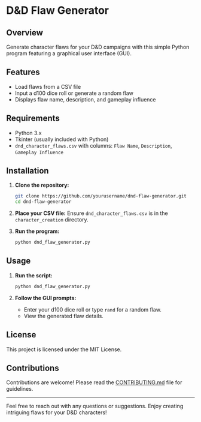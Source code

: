 # D&D Flaw Generator

## Overview

Generate character flaws for your D&D campaigns with this simple Python program featuring a graphical user interface (GUI).

## Features

- Load flaws from a CSV file
- Input a d100 dice roll or generate a random flaw
- Displays flaw name, description, and gameplay influence

## Requirements

- Python 3.x
- Tkinter (usually included with Python)
- `dnd_character_flaws.csv` with columns: `Flaw Name`, `Description`, `Gameplay Influence`

## Installation

1. **Clone the repository:**
    ```sh
    git clone https://github.com/yourusername/dnd-flaw-generator.git
    cd dnd-flaw-generator
    ```

2. **Place your CSV file:**
   Ensure `dnd_character_flaws.csv` is in the `character_creation` directory.

3. **Run the program:**
    ```sh
    python dnd_flaw_generator.py
    ```

## Usage

1. **Run the script:**
    ```sh
    python dnd_flaw_generator.py
    ```

2. **Follow the GUI prompts:**
   - Enter your d100 dice roll or type `rand` for a random flaw.
   - View the generated flaw details.

## License

This project is licensed under the MIT License.

## Contributions

Contributions are welcome! Please read the [CONTRIBUTING.md](CONTRIBUTING.md) file for guidelines.

---

Feel free to reach out with any questions or suggestions. Enjoy creating intriguing flaws for your D&D characters!
